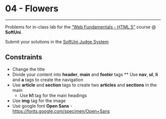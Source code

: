 # 04 - Flowers
------
Problems for in-class lab for the [“Web Fundamentals - HTML 5”](https://softuni.bg/trainings/2265/web-fundamentals-html5-january-2019/) course @ **SoftUni**.

Submit your solutions in the [SoftUni Judge System](https://judge.softuni.bg/Contests/1136/Introduction-to-HTML-and-CSS)

## Constraints
* Change the title
* Divide your content into **header**, **main** and **footer** tags
    ** Use **nav**, **ul**, **li** and **a** tags to create the navigation
* Use **article** and **section** tags to create two **articles** and **sections** in the main
    * Use **h1** tag for the main headings
* Use **img** tag for the image
* Use google font **Open Sans** - https://fonts.google.com/specimen/Open+Sans






